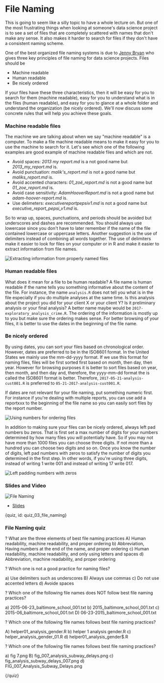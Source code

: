 # File Naming

This is going to seem like a silly topic to have a whole lecture on. But one of the most frustrating things when looking at someone's data science project is to see a set of files that are completely scattered with names that don't make any sense. It also makes it harder to search for files if they don't have a consistent naming scheme. 

One of the best organized file naming systems is due to [Jenny Bryan](http://www2.stat.duke.edu/~rcs46/lectures_2015/01-markdown-git/slides/naming-slides/naming-slides.pdf) who gives three key principles of file naming for data science projects. Files should be

* Machine readable
* Human readable
* Be nicely ordered

If your files have these three characteristics, then it will be easy for you to search for them (machine readable), easy for you to understand what is in the files (human readable), and easy for you to glance at a whole folder and understand the organization (be nicely ordered). We'll now discuss some concrete rules that will help you achieve these goals. 


### Machine readable files

The machine we are talking about when we say "machine readable" is a computer. To make a file machine readable means to make it easy for you to use the machine to search for it. Let's see which one of the following examples are good example of machine readable files and which are not. 

- Avoid spaces: *2013 my report.md* is a not good name but *2013_my_report.md* is.
- Avoid punctuation: *malik's_report.md* is not a good name but *maliks_report.md* is.
- Avoid accented characters: *01_zoë_report.md* is not a good name but *01_zoe_report.md* is.
- Avoid case sensitivity: *AdamHooverReport.md* is not a good name but *adam-hoover-report.md* is.
- Use delimeters: *executivereportpepsiv1.md* is not a good name but *executive_report_pepsi_v1.md* is.

So to wrap up, spaces, punctuations, and periods should be avoided but underscores and dashes are recommended. You should always use lowercase since you don't have to later remember if the name of the file contained lowercase or uppercase letters. Another suggestion is the use of delimiters instead of combining all words together. The use of delimiters make it easier to look for files on your computer or in R and make it easier to extract information from file names.

![Extracting information from properly named files](images/03_file_naming/03_fileorganization_file_naming-3.png)

### Human readable files

What does it mean for a file to be human readable? A file name is human readable if the name tells you something informative about the content of the file. For instance, the name `analysis.R` does not tell you what is in the file especially if you do multiple analyses at the same time. Is this analysis about the project you did for your client X or your client Y? Is it preliminary analysis or your final analysis? A better name maybe would be `2017-exploratory_analysis_crime.R`. The ordering of the information is mostly up to you but make sure the ordering makes sense. For better browsing of your files, it is better to use the dates in the beginning of the file name.


### Be nicely ordered

By using dates, you can sort your files based on chronological order. However, dates are preferred to be in the ISO8601 format. In the United States we mainly use the mm-dd-yyyy format. If we use this format for naming files, files will be first sorted first based on month, then day, then year. However for browsing purposes it is better to sort files based on year, then month, and then day and, therefore, the yyyy-mm-dd format the is called the ISO8601 format is better. Therefore, `2017-05-21-analysis-cust001.R` is preferred to `05-21-2017-analysis-cust001.R`.

If dates are not relevant for your file naming, put something numeric first. For instance if you're dealing with multiple reports, you can use add a reportxxx to the beginning of the file name so you can easily sort files by the report number.

![Using numbers for ordering files](images/03_file_naming/03_fileorganization_file_naming-6.png)

In addition to making sure your files can be nicely ordered, always left pad numbers bu zeros. That is first set a max number of digits for your numbers determined by how many files you will potentially have. So if you may not have more than 1000 files you can choose three digits. If not more than a hundred you can choose two digits and so on. Once you know the number of digits, left pad numbers with zeros to satisfy the number of digits you determined in the first step. In other words, if you're using three digits, instead of writing 1 write 001 and instead of writing 17 write 017.


![Left padding numbers with zeros](images/03_file_naming/03_fileorganization_file_naming-7.png)

  
### Slides and Video

![File Naming](https://www.youtube.com/watch?v=H2AZ27LgW_U)

* [Slides](https://docs.google.com/presentation/d/1vQEUA7UqgEWrCUZv25t6qpwbLwrZo9oC0y0zUjLRUT4/edit?usp=sharing)

{quiz, id: quiz_03_file_naming}

### File Naming quiz

? What are the three elements of best file naming practices
A) Human readability, machine readability, and proper ordering
b) Abbreviation, Having numbers at the end of the name, and proper ordering
c) Human readability, machine readability, and only using letters and spaces
d) Abbreviation, machine readability, and proper ordering


? Which one is not a good practice for naming files?

a) Use delimiters such as underscores
B) Always use commas
c) Do not use accented letters
d) Avoide spaces

? Which one of the following file names does NOT follow best file naming practices?

a) 2015-06-23_baltimore_school_001.txt
b) 2015_baltimore_school_001.txt
c) 2015-06_baltimore_school_001.txt
D) 06-23-2015_baltimore_school_001.txt

? Which one of the following file names follows best file naming practices?

A) helper01_analysis_gender.R
b) helper 1 analysis gender.R
c) helper_analysis_gender_01.R
d) helper01_analysis_gender$.R

? Which one of the following file names follows best file naming practices?

a) fig 7.png
B) fig_007_analysis_subway_delays.png
c) fig_analysis_subway_delays_007.png
d) FIG_007_Analysis_Subway_Delays.png


{/quiz}

